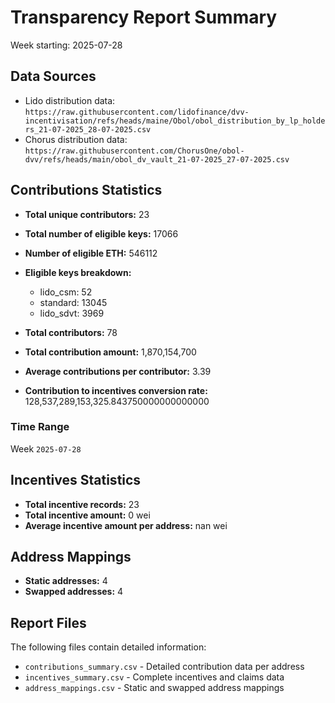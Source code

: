 # Transparency Report Summary
Week starting: 2025-07-28

## Data Sources
- Lido distribution data: `https://raw.githubusercontent.com/lidofinance/dvv-incentivisation/refs/heads/maine/Obol/obol_distribution_by_lp_holders_21-07-2025_28-07-2025.csv`
- Chorus distribution data: `https://raw.githubusercontent.com/ChorusOne/obol-dvv/refs/heads/main/obol_dv_vault_21-07-2025_27-07-2025.csv`

## Contributions Statistics
- **Total unique contributors:** 23
- **Total number of eligible keys:** 17066
- **Number of eligible ETH:** 546112

- **Eligible keys breakdown:**
  - lido_csm: 52
  - standard: 13045
  - lido_sdvt: 3969

- **Total contributors:** 78
- **Total contribution amount:** 1,870,154,700
- **Average contributions per contributor:** 3.39
- **Contribution to incentives conversion rate:** 128,537,289,153,325.843750000000000000

### Time Range
Week `2025-07-28`

## Incentives Statistics
- **Total incentive records:** 23
- **Total incentive amount:** 0 wei
- **Average incentive amount per address:** nan wei

## Address Mappings
- **Static addresses:** 4
- **Swapped addresses:** 4

## Report Files
The following files contain detailed information:
- `contributions_summary.csv` - Detailed contribution data per address
- `incentives_summary.csv` - Complete incentives and claims data
- `address_mappings.csv` - Static and swapped address mappings